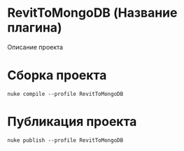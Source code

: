# RevitToMongoDB (Название плагина)
Описание проекта 

# Сборка проекта
```
nuke compile --profile RevitToMongoDB
```

# Публикация проекта
```
nuke publish --profile RevitToMongoDB
```
